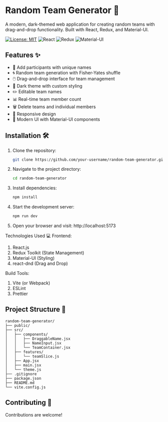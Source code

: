 # Random Team Generator 🎲

A modern, dark-themed web application for creating random teams with drag-and-drop functionality. Built with React, Redux, and Material-UI.

[![License: MIT](https://img.shields.io/badge/License-MIT-yellow.svg)](https://opensource.org/licenses/MIT)
![React](https://img.shields.io/badge/React-18.x-blue)
![Redux](https://img.shields.io/badge/Redux-Toolkit-purple)
![Material-UI](https://img.shields.io/badge/Material--UI-5.x-blueviolet)

## Features ✨

- 🎯 Add participants with unique names
- 🌀 Random team generation with Fisher-Yates shuffle
- 🖱️ Drag-and-drop interface for team management
- 🎨 Dark theme with custom styling
- ✏️ Editable team names
- 📊 Real-time team member count
- 🗑️ Delete teams and individual members
- 📱 Responsive design
- 🎉 Modern UI with Material-UI components

<!--## Live Demo 🌐

Check out the live version: [Random Team Generator](https://your-deployed-app-url.com)-->

## Installation 🛠️

1. Clone the repository:
   ```bash
   git clone https://github.com/your-username/random-team-generator.git

2. Navigate to the project directory:
    ```bash
    cd random-team-generator

3. Install dependencies:
    ```bash
    npm install

4. Start the development server:
    ```bash
    npm run dev

5. Open your browser and visit:
      http://localhost:5173

Technologies Used 💻
  Frontend:
  1. React.js
  2. Redux Toolkit (State Management)
  3. Material-UI (Styling)
  4. react-dnd (Drag and Drop)

  Build Tools:
  1. Vite (or Webpack)
  2. ESLint
  3. Prettier

## Project Structure 📂
```  
random-team-generator/
├── public/
├── src/
│   ├── components/
│   │   ├── DraggableName.jsx
│   │   ├── NameInput.jsx
│   │   └── TeamContainer.jsx
│   ├── features/
│   │   └── teamSlice.js
│   ├── App.jsx
│   ├── main.jsx
│   └── theme.js
├── .gitignore
├── package.json
├── README.md
└── vite.config.js
```


## Contributing 🤝

Contributions are welcome! 

